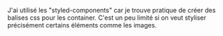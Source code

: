 J'ai utilisé les "styled-components" car je trouve pratique de créer des balises css pour les container.
C'est un peu limité si on veut styliser précisément certains éléments comme les images.
